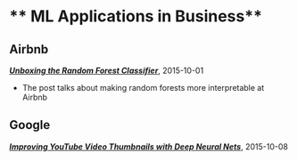 # ** ML Applications in Business**


## Airbnb

[**_Unboxing the Random Forest Classifier_**](http://nerds.airbnb.com/unboxing-the-random-forest-classifier), 2015-10-01

- The post talks about making random forests more interpretable at Airbnb


## Google

[**_Improving YouTube Video Thumbnails with Deep Neural Nets_**](http://youtube-eng.blogspot.com/2015/10/improving-youtube-video-thumbnails-with_8.html), 2015-10-08
